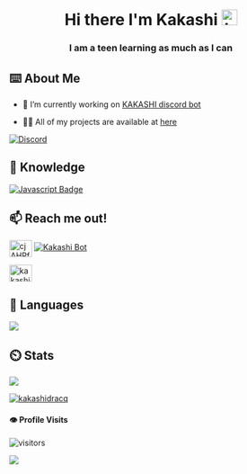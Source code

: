 <h1 align="center">Hi there I'm Kakashi <img src="https://user-images.githubusercontent.com/1303154/88677602-1635ba80-d120-11ea-84d8-d263ba5fc3c0.gif" width="28px" alt="hi"></h1>
<h3 align="center">I am a teen learning as much as I can</h3>


## ⌨️ About Me

- 🔭 I’m currently working on [KAKASHI discord bot](http://bit.ly/botkakashi)

- 👨‍💻 All of my projects are available at [here](https://github.com/kakashidracq?tab=repositories)

[![Discord](https://discord.c99.nl/widget/theme-2/614018799212953611.png)](http://bit.ly/botkakashi)

## 📖 Knowledge
[![Javascript Badge](https://img.shields.io/badge/-Javascript-F0DB4F?style=for-the-badge&labelColor=black&logo=javascript&logoColor=F0DB4F)](#)

## :mailbox: Reach me out!
<a href="https://discord.gg/cjAHPfyy6d" target="blank"><img align="center" src="https://raw.githubusercontent.com/rahuldkjain/github-profile-readme-generator/master/src/images/icons/Social/discord.svg" alt="cjAHPfyy6d" height="30" width="40" /></a>
[![Kakashi Bot](https://img.shields.io/static/v1?label=BOT&message=KAKASHI&color=blue&link=http://bit.ly/botkakashi)](http://bit.ly/botkakashi)
<p align="left">
<a href="https://instagram.com/kakashi_dracq" target="blank"><img align="center" src="https://raw.githubusercontent.com/rahuldkjain/github-profile-readme-generator/master/src/images/icons/Social/instagram.svg" alt="kakashi_dracq" height="30" width="40" /></a>

</p>

## 📘 Languages
<img src="https://github-readme-stats.vercel.app/api/top-langs/?username=kakashidracq&show_icons=true&theme=radical">

## ⏲️ Stats
<img src="https://github-readme-stats.vercel.app/api?username=kakashidracq&count_private=true&show_icons=true&theme=radical">
<p align="left"> <a href="https://github.com/ryo-ma/github-profile-trophy"><img src="https://github-profile-trophy.vercel.app/?username=kakashidracq" alt="kakashidracq" /></a> </p>

#### :eye: Profile Visits 

![visitors](https://visitor-badge.glitch.me/badge?page_id=kakashidracq)


<img src ="https://i.imgur.com/rncA0ga.jpg">

